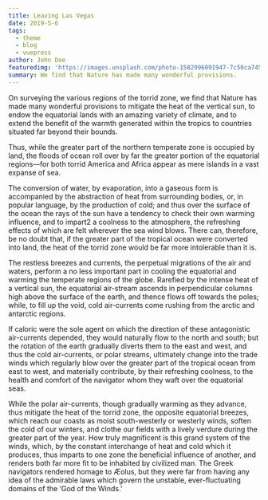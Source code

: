 ```yaml
---
title: Leaving Las Vegas
date: 2019-5-6
tags: 
  - theme
  - blog
  - vuepress
author: John Doe
featuredimg: 'https://images.unsplash.com/photo-1582996091947-7c50ca745bc9?ixlib=rb-1.2.1&ixid=eyJhcHBfaWQiOjEyMDd9&auto=format&fit=crop&w=1049&q=80'
summary: We find that Nature has made many wonderful provisions.
---
```


On surveying the various regions of the torrid zone, we find that Nature has made many wonderful provisions to mitigate the heat of the vertical sun, to endow the equatorial lands with an amazing variety of climate, and to extend the benefit of the warmth generated within the tropics to countries situated far beyond their bounds.

Thus, while the greater part of the northern temperate zone is occupied by land, the floods of ocean roll over by far the greater portion of the equatorial regions—for both torrid America and Africa appear as mere islands in a vast expanse of sea.

The conversion of water, by evaporation, into a gaseous form is accompanied by the abstraction of heat from surrounding bodies, or, in popular language, by the production of cold; and thus over the surface of the ocean the rays of the sun have a tendency to check their own warming influence, and to impart2 a coolness to the atmosphere, the refreshing effects of which are felt wherever the sea wind blows. There can, therefore, be no doubt that, if the greater part of the tropical ocean were converted into land, the heat of the torrid zone would be far more intolerable than it is.

The restless breezes and currents, the perpetual migrations of the air and waters, perform a no less important part in cooling the equatorial and warming the temperate regions of the globe. Rarefied by the intense heat of a vertical sun, the equatorial air-stream ascends in perpendicular columns high above the surface of the earth, and thence flows off towards the poles; while, to fill up the void, cold air-currents come rushing from the arctic and antarctic regions.

If caloric were the sole agent on which the direction of these antagonistic air-currents depended, they would naturally flow to the north and south; but the rotation of the earth gradually diverts them to the east and west, and thus the cold air-currents, or polar streams, ultimately change into the trade winds which regularly blow over the greater part of the tropical ocean from east to west, and materially contribute, by their refreshing coolness, to the health and comfort of the navigator whom they waft over the equatorial seas.

While the polar air-currents, though gradually warming as they advance, thus mitigate the heat of the torrid zone, the opposite equatorial breezes, which reach our coasts as moist south-westerly or westerly winds, soften the cold of our winters, and clothe our fields with a lively verdure during the greater part of the year. How truly magnificent is this grand system of the winds, which, by the constant interchange of heat and cold which it produces, thus imparts to one zone the beneficial influence of another, and renders both far more fit to be inhabited by civilized man. The Greek navigators rendered homage to Æolus, but they were far from having any idea of the admirable laws which govern the unstable, ever-fluctuating domains of the ‘God of the Winds.’
